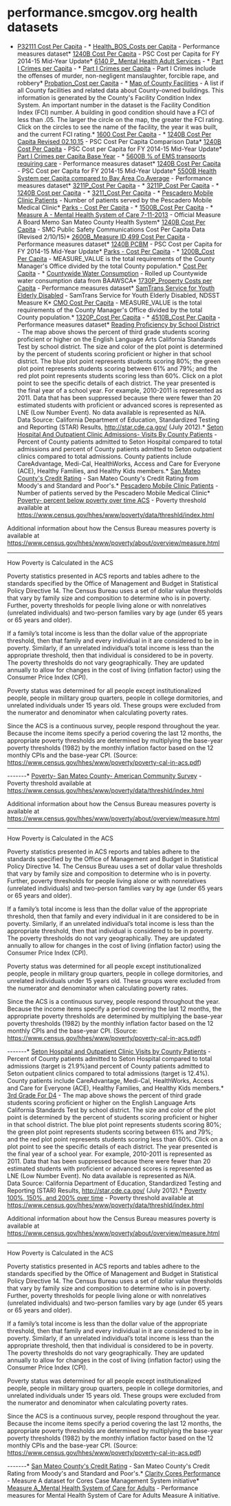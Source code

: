 # performance.smcgov.org health datasets
* [P32111 Cost Per Capita](https://performance.smcgov.org/d/3wcu-pi3n) - * [Health_BOS_Costs per Capita](https://performance.smcgov.org/d/7yzu-h9wh) - Performance measures dataset* [1240B Cost Per Capita](https://performance.smcgov.org/d/d4qa-uwrn) - PSC Cost per Capita for FY 2014-15 Mid-Year Update* [6140 P_ Mental Health Adult Services](https://performance.smcgov.org/d/5tjf-digr) - * [Part I Crimes per Capita](https://performance.smcgov.org/d/ejme-adk5) - * [Part I Crimes per Capita](https://performance.smcgov.org/d/rezq-rbb2) - Part I Crimes include the offenses of murder, non-negligent manslaughter, forcible rape, and robbery* [Probation_Cost per Capita](https://performance.smcgov.org/d/js76-95hf) - * [Map of County Facilities](https://performance.smcgov.org/d/9n45-3d9h) - A list if all County facilities and related data about County-owned buildings. This information is generated by the County's Facility Condition Index System. An important number in the dataset is the Facility Condition Index (FCI) number. A building in good condition should have a FCI of less than .05. The larger the circle on the map, the greater the FCI rating. Click on the circles to see the name of the facility, the year it was built, and the current FCI rating.* [1600 Cost Per Capita](https://performance.smcgov.org/d/h6n3-q46w) - * [1240B Cost Per Capita Revised 02.10.15](https://performance.smcgov.org/d/e552-9vf6) - PSC Cost Per Capita Comparison Data* [1240B Cost Per Capita](https://performance.smcgov.org/d/s3y5-33rq) - PSC Cost per Capita for FY 2014-15 Mid-Year Update* [Part I Crimes per Capita Base Year](https://performance.smcgov.org/d/2c9c-dhru) - * [5600B % of EMS transports requiring care](https://performance.smcgov.org/d/8qpj-q7u5) - Performance measures dataset* [1240B Cost Per Capita](https://performance.smcgov.org/d/hf8i-pcpt) - PSC Cost per Capita for FY 2014-15 Mid-Year Update* [5500B Health System per Capita compared to Bay Area Co.Average](https://performance.smcgov.org/d/m2md-z5az) - Performance measures dataset* [3211P_Cost Per Capita](https://performance.smcgov.org/d/tz9x-rck3) - * [3211P_Cost Per Capita](https://performance.smcgov.org/d/6jku-gt8w) - * [1240B Cost per Capita](https://performance.smcgov.org/d/se2a-5wun) - * [3211_Cost Per Capita](https://performance.smcgov.org/d/2tj9-b9f9) - * [Pescadero Mobile Clinic Patients](https://performance.smcgov.org/d/tsft-adhi) - Number of patients served by the Pescadero Mobile Medical Clinic* [Parks - Cost Per Capita](https://performance.smcgov.org/d/9dpq-hqin) - * [1500B_Cost Per Capita](https://performance.smcgov.org/d/ixd3-syzv) - * [Measure A - Mental Health System of Care 7-11-2013](https://performance.smcgov.org/d/5e45-z6uy) - Official Measure A Board Memo San Mateo County Health System* [1240B Cost Per Capita](https://performance.smcgov.org/d/t6pf-qu6a) - SMC Public Safety Communications Cost Per Capita Data (Revised 2/10/15)* [2600B_Measure ID 499 Cost Per Capita](https://performance.smcgov.org/d/vbyi-xi2f) - Performance measures dataset* [1240B PCBM](https://performance.smcgov.org/d/kscf-a66v) - PSC Cost per Capita for FY 2014-15 Mid-Year Update* [Parks - Cost Per Capita](https://performance.smcgov.org/d/57fy-tk8c) - * [1200B_Cost Per Capita](https://performance.smcgov.org/d/44hv-3dj9) - MEASURE_VALUE is the total requirements of the County Manager's Office divided by the total County population.* [Cost Per Capita](https://performance.smcgov.org/d/trfa-fhr8) - * [Countywide Water Consumption](https://performance.smcgov.org/d/k3z5-yjbj) - Rolled up Countywide water consumption data from BAAWSCA* [1730P_Property Costs per Capita](https://performance.smcgov.org/d/acnc-rivm) - Performance measures dataset* [SamTrans Service for Youth Elderly Disabled](https://performance.smcgov.org/d/8hsy-m5t9) - SamTrans Service for Youth Elderly Disabled, NDSST Measure K* [CMO Cost Per Capita](https://performance.smcgov.org/d/5b74-jg7k) - MEASURE_VALUE is the total requirements of the County Manager's Office divided by the total County population.* [1320P_Cost Per Capita](https://performance.smcgov.org/d/7h2k-pdvj) - * [4510B_Cost Per Capita](https://performance.smcgov.org/d/a29r-ques) - Performance measures dataset* [Reading Proficiency by School District](https://performance.smcgov.org/d/gh6e-jukt) - The map above shows the percent of third grade students scoring proficient or higher on the English Language Arts California Standards Test by school district. The size and color of the plot point is determined by the percent of students scoring proficient or higher in that school district. The blue plot point represents students scoring 80%; the green plot point represents students scoring between 61% and 79%; and the red plot point represents students scoring less than 60%. Click on a plot point to see the specific details of each district. The year presented is the final year of a school year. For example, 2010-2011 is represented as 2011. Data that has been suppressed because there were fewer than 20 estimated students with proficient or advanced scores is represented as LNE (Low Number Event). No data available is represented as N/A.  
Data Source: California Department of Education, Standardized Testing and Reporting (STAR) Results, http://star.cde.ca.gov/ (July 2012).* [Seton Hospital And Outpatient Clinic Admissions- Visits By County Patients](https://performance.smcgov.org/d/czng-eutm) - Percent of County patients admitted to Seton Hospital compared to total admissions and percent of County patients admitted to Seton outpatient clinics compared to total admissions. County patients include CareAdvantage, Medi-Cal, HealthWorks, Access and Care for Everyone (ACE), Healthy Families, and Healthy Kids members.* [San Mateo County's Credit Rating](https://performance.smcgov.org/d/yr8z-7xha) - San Mateo County's Credit Rating from Moody's and Standard and Poor's.* [Pescadero Mobile Clinic Patients](https://performance.smcgov.org/d/hbnz-te65) - Number of patients served by the Pescadero Mobile Medical Clinic* [Poverty- percent below poverty over time ACS](https://performance.smcgov.org/d/wb63-niir) - Poverty threshold available at https://www.census.gov/hhes/www/poverty/data/threshld/index.html

Additional information about how the Census Bureau measures poverty is available at https://www.census.gov/hhes/www/poverty/about/overview/measure.html

---------------------------------

How Poverty is Calculated in the ACS

Poverty statistics presented in ACS reports and tables adhere to the standards specified by
the Office of Management and Budget in Statistical Policy Directive 14. The Census
Bureau uses a set of dollar value thresholds that vary by family size and composition to
determine who is in poverty. Further, poverty thresholds for people living alone or with
nonrelatives (unrelated individuals) and two-person families vary by age (under 65 years
or 65 years and older).

If a family’s total income is less than the dollar value of the appropriate threshold, then
that family and every individual in it are considered to be in poverty. Similarly, if an
unrelated individual’s total income is less than the appropriate threshold, then that
individual is considered to be in poverty. The poverty thresholds do not vary
geographically. They are updated annually to allow for changes in the cost of living
(inflation factor) using the Consumer Price Index (CPI).

Poverty status was determined for all people except institutionalized people, people in
military group quarters, people in college dormitories, and unrelated individuals under 15
years old. These groups were excluded from the numerator and denominator when
calculating poverty rates.

Since the ACS is a continuous survey, people respond throughout the year. Because the
income items specify a period covering the last 12 months, the appropriate poverty
thresholds are determined by multiplying the base-year poverty thresholds (1982) by the
monthly inflation factor based on the 12 monthly CPIs and the base-year CPI.
(Source: https://www.census.gov/hhes/www/poverty/poverty-cal-in-acs.pdf)

-------* [Poverty- San Mateo County- American Community Survey](https://performance.smcgov.org/d/3e6u-fsvg) - Poverty threshold available at https://www.census.gov/hhes/www/poverty/data/threshld/index.html

Additional information about how the Census Bureau measures poverty is available at https://www.census.gov/hhes/www/poverty/about/overview/measure.html

---------------------------------

How Poverty is Calculated in the ACS

Poverty statistics presented in ACS reports and tables adhere to the standards specified by
the Office of Management and Budget in Statistical Policy Directive 14. The Census
Bureau uses a set of dollar value thresholds that vary by family size and composition to
determine who is in poverty. Further, poverty thresholds for people living alone or with
nonrelatives (unrelated individuals) and two-person families vary by age (under 65 years
or 65 years and older).

If a family’s total income is less than the dollar value of the appropriate threshold, then
that family and every individual in it are considered to be in poverty. Similarly, if an
unrelated individual’s total income is less than the appropriate threshold, then that
individual is considered to be in poverty. The poverty thresholds do not vary
geographically. They are updated annually to allow for changes in the cost of living
(inflation factor) using the Consumer Price Index (CPI).

Poverty status was determined for all people except institutionalized people, people in
military group quarters, people in college dormitories, and unrelated individuals under 15
years old. These groups were excluded from the numerator and denominator when
calculating poverty rates.

Since the ACS is a continuous survey, people respond throughout the year. Because the
income items specify a period covering the last 12 months, the appropriate poverty
thresholds are determined by multiplying the base-year poverty thresholds (1982) by the
monthly inflation factor based on the 12 monthly CPIs and the base-year CPI.
(Source: https://www.census.gov/hhes/www/poverty/poverty-cal-in-acs.pdf)

-------* [Seton Hospital and Outpatient Clinic Visits by County Patients](https://performance.smcgov.org/d/4nr9-nbkh) - Percent of County patients admitted to Seton Hospital compared to total admissions (target is 21.9%)and percent of County patients admitted to Seton outpatient clinics compared to total admissions (target is 12.4%). County patients include CareAdvantage, Medi-Cal, HealthWorks, Access and Care for Everyone (ACE), Healthy Families, and Healthy Kids members.* [3rd Grade For D4](https://performance.smcgov.org/d/kmas-rmba) - The map above shows the percent of third grade students scoring proficient or higher on the English Language Arts California Standards Test by school district. The size and color of the plot point is determined by the percent of students scoring proficient or higher in that school district. The blue plot point represents students scoring 80%; the green plot point represents students scoring between 61% and 79%; and the red plot point represents students scoring less than 60%. Click on a plot point to see the specific details of each district. The year presented is the final year of a school year. For example, 2010-2011 is represented as 2011. Data that has been suppressed because there were fewer than 20 estimated students with proficient or advanced scores is represented as LNE (Low Number Event). No data available is represented as N/A.  
Data Source: California Department of Education, Standardized Testing and Reporting (STAR) Results, http://star.cde.ca.gov/ (July 2012).* [Poverty 100%, 150%, and 200% over time](https://performance.smcgov.org/d/w5sc-5yrx) - Poverty threshold available at https://www.census.gov/hhes/www/poverty/data/threshld/index.html

Additional information about how the Census Bureau measures poverty is available at https://www.census.gov/hhes/www/poverty/about/overview/measure.html

---------------------------------

How Poverty is Calculated in the ACS

Poverty statistics presented in ACS reports and tables adhere to the standards specified by
the Office of Management and Budget in Statistical Policy Directive 14. The Census
Bureau uses a set of dollar value thresholds that vary by family size and composition to
determine who is in poverty. Further, poverty thresholds for people living alone or with
nonrelatives (unrelated individuals) and two-person families vary by age (under 65 years
or 65 years and older).

If a family’s total income is less than the dollar value of the appropriate threshold, then
that family and every individual in it are considered to be in poverty. Similarly, if an
unrelated individual’s total income is less than the appropriate threshold, then that
individual is considered to be in poverty. The poverty thresholds do not vary
geographically. They are updated annually to allow for changes in the cost of living
(inflation factor) using the Consumer Price Index (CPI).

Poverty status was determined for all people except institutionalized people, people in
military group quarters, people in college dormitories, and unrelated individuals under 15
years old. These groups were excluded from the numerator and denominator when
calculating poverty rates.

Since the ACS is a continuous survey, people respond throughout the year. Because the
income items specify a period covering the last 12 months, the appropriate poverty
thresholds are determined by multiplying the base-year poverty thresholds (1982) by the
monthly inflation factor based on the 12 monthly CPIs and the base-year CPI.
(Source: https://www.census.gov/hhes/www/poverty/poverty-cal-in-acs.pdf)

-------* [San Mateo County's Credit Rating](https://performance.smcgov.org/d/ww6v-vm6i) - San Mateo County's Credit Rating from Moody's and Standard and Poor's.* [Clarity Cores Performance](https://performance.smcgov.org/d/7uh6-ycc8) - Measure A dataset for Cores Case Management System initiative* [Measure A_Mental Health System of Care for Adults](https://performance.smcgov.org/d/8akz-9cwn) - Performance measures for Mental Health System of Care for Adults Measure A initiative.